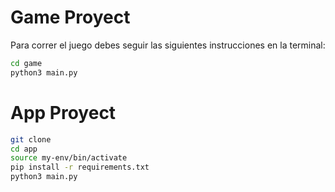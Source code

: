 # Game Proyect

Para correr el juego debes seguir las siguientes instrucciones en la terminal:

```sh 
cd game
python3 main.py
```

# App Proyect

```sh 
git clone
cd app
source my-env/bin/activate
pip install -r requirements.txt
python3 main.py
```
